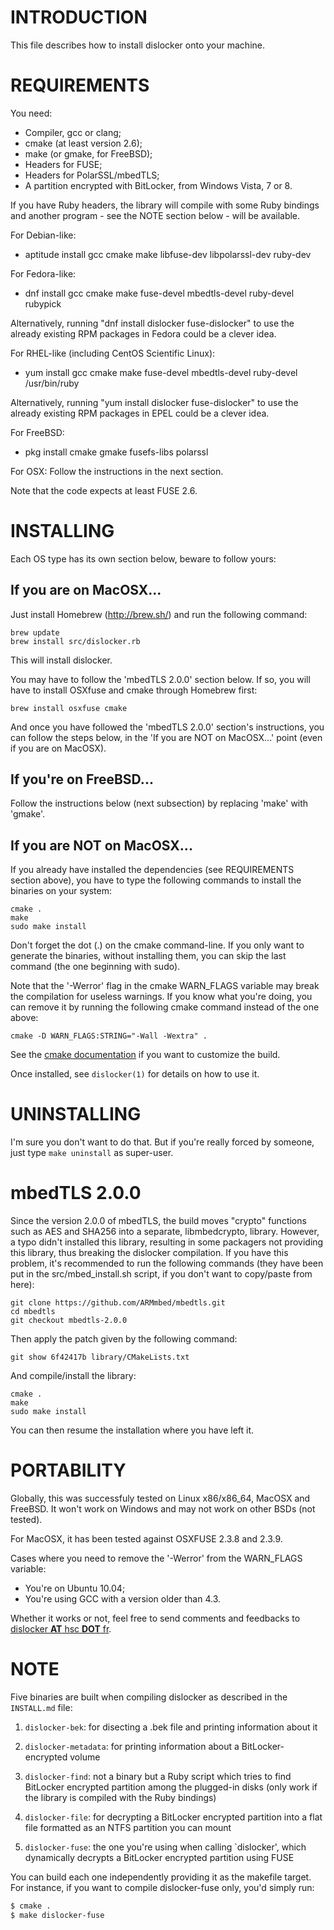 # INTRODUCTION

This file describes how to install dislocker onto your machine.

# REQUIREMENTS

You need:

- Compiler, gcc or clang;
- cmake (at least version 2.6);
- make (or gmake, for FreeBSD);
- Headers for FUSE;
- Headers for PolarSSL/mbedTLS;
- A partition encrypted with BitLocker, from Windows Vista, 7 or 8.


If you have Ruby headers, the library will compile with some Ruby bindings and
another program - see the NOTE section below - will be available.

For Debian-like:

- aptitude install gcc cmake make libfuse-dev libpolarssl-dev ruby-dev

For Fedora-like:

- dnf install gcc cmake make fuse-devel mbedtls-devel ruby-devel rubypick

Alternatively, running "dnf install dislocker fuse-dislocker" to use the
already existing RPM packages in Fedora could be a clever idea.

For RHEL-like (including CentOS Scientific Linux):

- yum install gcc cmake make fuse-devel mbedtls-devel ruby-devel /usr/bin/ruby

Alternatively, running "yum install dislocker fuse-dislocker" to use the
already existing RPM packages in EPEL could be a clever idea.

For FreeBSD:

- pkg install cmake gmake fusefs-libs polarssl

For OSX: Follow the instructions in the next section.

Note that the code expects at least FUSE 2.6.

# INSTALLING

Each OS type has its own section below, beware to follow yours:

## If you are on MacOSX...

Just install Homebrew (http://brew.sh/) and run the following command:
```
brew update
brew install src/dislocker.rb
```
This will install dislocker.

You may have to follow the 'mbedTLS 2.0.0' section below. If so, you will have
to install OSXfuse and cmake through Homebrew first:
```
brew install osxfuse cmake
```
And once you have followed the 'mbedTLS 2.0.0' section's instructions, you can
follow the steps below, in the 'If you are NOT on MacOSX...' point (even if you
are on MacOSX).

## If you're on FreeBSD...

Follow the instructions below (next subsection) by replacing 'make' with 'gmake'.

## If you are NOT on MacOSX...

If you already have installed the dependencies (see REQUIREMENTS section above),
you have to type the following commands to install the binaries on your system:
```
cmake .
make
sudo make install
```
Don't forget the dot (.) on the cmake command-line. If you only want to generate
the binaries, without installing them, you can skip the last command (the one
beginning with sudo).

Note that the '-Werror' flag in the cmake WARN_FLAGS variable may break the
compilation for useless warnings. If you know what you're doing, you can remove
it by running the following cmake command instead of the one above:
```
cmake -D WARN_FLAGS:STRING="-Wall -Wextra" .
```

See the [cmake documentation](http://www.cmake.org/documentation/) if you want
to customize the build.

Once installed, see `dislocker(1)` for details on how to use it.

# UNINSTALLING

I'm sure you don't want to do that. But if you're really forced by someone, just
type `make uninstall` as super-user.

# mbedTLS 2.0.0

Since the version 2.0.0 of mbedTLS, the build moves "crypto" functions such
as AES and SHA256 into a separate, libmbedcrypto, library. However, a typo
didn't installed this library, resulting in some packagers not providing this
library, thus breaking the dislocker compilation.
If you have this problem, it's recommended to run the following commands (they
have been put in the src/mbed_install.sh script, if you don't want to
copy/paste from here):
```
git clone https://github.com/ARMmbed/mbedtls.git
cd mbedtls
git checkout mbedtls-2.0.0
```
Then apply the patch given by the following command:
```
git show 6f42417b library/CMakeLists.txt
```
And compile/install the library:
```
cmake .
make
sudo make install
```

You can then resume the installation where you have left it.

# PORTABILITY

Globally, this was successfuly tested on Linux x86/x86_64, MacOSX and FreeBSD.
It won't work on Windows and may not work on other BSDs (not tested).

For MacOSX, it has been tested against OSXFUSE 2.3.8 and 2.3.9.

Cases where you need to remove the '-Werror' from the WARN_FLAGS variable:

- You're on Ubuntu 10.04;
- You're using GCC with a version older than 4.3.


Whether it works or not, feel free to send comments and feedbacks to
[dislocker __AT__ hsc __DOT__ fr]().

# NOTE

Five binaries are built when compiling dislocker as described in the `INSTALL.md`
file:
1. `dislocker-bek`: for disecting a .bek file and printing information about it

2. `dislocker-metadata`: for printing information about a BitLocker-encrypted volume

3. `dislocker-find`: not a binary but a Ruby script which tries to find BitLocker
  encrypted partition among the plugged-in disks (only work if the library is
  compiled with the Ruby bindings)

4. `dislocker-file`: for decrypting a BitLocker encrypted partition into a flat file
formatted as an NTFS partition you can mount

5. `dislocker-fuse`: the one you're using when calling `dislocker',
which dynamically decrypts a BitLocker encrypted partition using FUSE

You can build each one independently providing it as the makefile target. For
instance, if you want to compile dislocker-fuse only, you'd simply run:
```bash
$ cmake .
$ make dislocker-fuse
```


